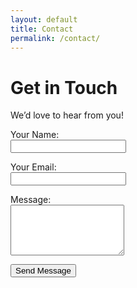 ```yaml
---
layout: default
title: Contact
permalink: /contact/
---
```


# Get in Touch

We’d love to hear from you!  

<form name="contact" method="POST" data-netlify="true">
  <p>
    <label>Your Name:<br><input type="text" name="name" required></label>
  </p>
  <p>
    <label>Your Email:<br><input type="email" name="email" required></label>
  </p>
  <p>
    <label>Message:<br><textarea name="message" rows="5" required></textarea></label>
  </p>
  <p><button type="submit">Send Message</button></p>
</form>
